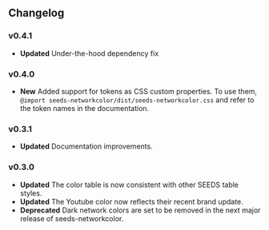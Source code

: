 ## Changelog

### v0.4.1

- **Updated** Under-the-hood dependency fix

### v0.4.0

- **New** Added support for tokens as CSS custom properties. To use them, `@import seeds-networkcolor/dist/seeds-networkcolor.css` and refer to the token names in the documentation.

### v0.3.1

- **Updated** Documentation improvements.

### v0.3.0

- **Updated** The color table is now consistent with other SEEDS table styles.
- **Updated** The Youtube color now reflects their recent brand update.
- **Deprecated** Dark network colors are set to be removed in the next major release of seeds-networkcolor.
